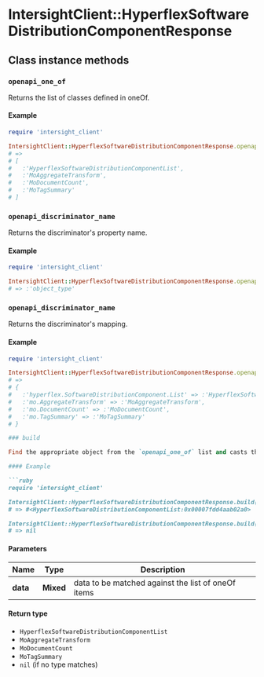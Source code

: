 # IntersightClient::HyperflexSoftwareDistributionComponentResponse

## Class instance methods

### `openapi_one_of`

Returns the list of classes defined in oneOf.

#### Example

```ruby
require 'intersight_client'

IntersightClient::HyperflexSoftwareDistributionComponentResponse.openapi_one_of
# =>
# [
#   :'HyperflexSoftwareDistributionComponentList',
#   :'MoAggregateTransform',
#   :'MoDocumentCount',
#   :'MoTagSummary'
# ]
```

### `openapi_discriminator_name`

Returns the discriminator's property name.

#### Example

```ruby
require 'intersight_client'

IntersightClient::HyperflexSoftwareDistributionComponentResponse.openapi_discriminator_name
# => :'object_type'
```

### `openapi_discriminator_name`

Returns the discriminator's mapping.

#### Example

```ruby
require 'intersight_client'

IntersightClient::HyperflexSoftwareDistributionComponentResponse.openapi_discriminator_mapping
# =>
# {
#   :'hyperflex.SoftwareDistributionComponent.List' => :'HyperflexSoftwareDistributionComponentList',
#   :'mo.AggregateTransform' => :'MoAggregateTransform',
#   :'mo.DocumentCount' => :'MoDocumentCount',
#   :'mo.TagSummary' => :'MoTagSummary'
# }

### build

Find the appropriate object from the `openapi_one_of` list and casts the data into it.

#### Example

```ruby
require 'intersight_client'

IntersightClient::HyperflexSoftwareDistributionComponentResponse.build(data)
# => #<HyperflexSoftwareDistributionComponentList:0x00007fdd4aab02a0>

IntersightClient::HyperflexSoftwareDistributionComponentResponse.build(data_that_doesnt_match)
# => nil
```

#### Parameters

| Name | Type | Description |
| ---- | ---- | ----------- |
| **data** | **Mixed** | data to be matched against the list of oneOf items |

#### Return type

- `HyperflexSoftwareDistributionComponentList`
- `MoAggregateTransform`
- `MoDocumentCount`
- `MoTagSummary`
- `nil` (if no type matches)

